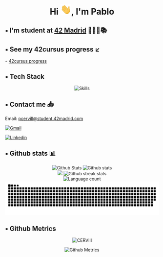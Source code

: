 <div align="center">
<h1 align="center">Hi <img width="35" src="https://github.com/1999AZZAR/1999AZZAR/blob/main/resources/img/waving.gif">, I'm Pablo</h1>
</div>

## ▪️ I'm student at [42 Madrid](https://www.42madrid.com/) 👨🏻‍💻📚 

## ▪️ See my 42cursus progress ↙️ 

◦ [42cursus progress](https://github.com/CERVIII/42cursus)

## ▪️ Tech Stack

<!-- https://github.com/tandpfun/skill-icons#icons-list -->
<div align="center">
	<img src="https://skillicons.dev/icons?i=bash,c,cs,cpp,git,github,linux,vim,wordpress&perline=10" alt="Skills">
</div>

## ▪️ Contact me 📥

Email: pcervill@student.42madrid.com

<a href='mailto:pcervill@student.42madrid.com' target="_blank"><img alt='Gmail' src='https://img.shields.io/badge/Gmail-100000?style=flat&logo=Gmail&logoColor=white&labelColor=EA4335&color=EA4335'/></a>
</a>

<a href='https://www.linkedin.com/in/pablo-cervilla-miguel-7a4a55236/' target="_blank"><img alt='Linkedin' src='https://img.shields.io/badge/LinkedIn-100000?style=flat&logo=Linkedin&logoColor=white&labelColor=0A66C2&color=0A66C2'/></a>
</a>

## ▪️ Github stats 📊

<!-- https://github.com/anuraghazra/github-readme-stats -->
<div align="center">
	<img src ="http://github-profile-summary-cards.vercel.app/api/cards/profile-details?username=CERVIII&theme=radical" alt="Github Stats">
	<img src="https://github-readme-stats.vercel.app/api?username=CERVIII&show_icons=true&theme=radical" alt="Github stats">
</div>

<!-- To customise ^ https://github-readme-streak-stats.herokuapp.com/demo -->
<div align="center">
	<img src=http://github-profile-summary-cards.vercel.app/api/cards/repos-per-language?username=CERVIII&theme=radical>
	<img src="https://github-readme-streak-stats.herokuapp.com?user=CERVIII&theme=radical&locale=es" alt="Github streak stats">
</div>

<div align="center">
	<img src="https://github-readme-stats.vercel.app/api/top-langs/?username=CERVIII&layout=compact&langs_count=6e&theme=radical&hide_border=false" alt="Language count">
</div>

<div align="center">
  <img  src="https://github.com/CERVIII/CERVIII/blob/main/resources/img/grid-snake.svg"
       alt="snake" /></a>
</div>

## ▪️ Github Metrics

<p align="center">
<img src="https://komarev.com/ghpvc/?username=CERVIII" alt="CERVIII"/>  
</p>

<p align="center">
  <img src="https://metrics.lecoq.io/CERVIII" alt="Github Metrics">
</p>
